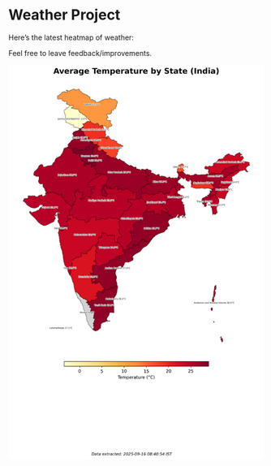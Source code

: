# Weather Project

Here’s the latest heatmap of weather:

Feel free to leave feedback/improvements.

![India Heatmap](docs/assets/india_heatmap.png?v=C8D540)
